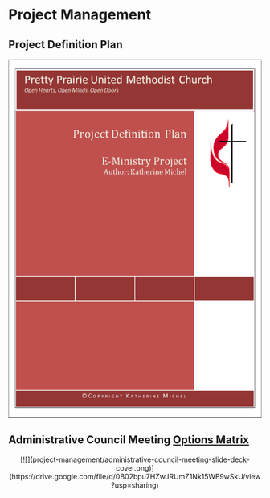 # Project Management

## Project Definition Plan

![](project-management/project-definition-plan-cover.png)

## Administrative Council Meeting [Options Matrix](https://drive.google.com/file/d/0B02bpu7HZwJRUmZ1Nk15WF9wSkU/view?usp=sharing)

<center>
[![](project-management/administrative-council-meeting-slide-deck-cover.png)](https://drive.google.com/file/d/0B02bpu7HZwJRUmZ1Nk15WF9wSkU/view?usp=sharing)
</center>



